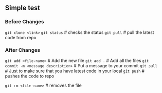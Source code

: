 ## Simple test


### Before Changes
`git clone <link>`
`git status` # checks the status
`git pull` # pull the latest code from repo

### After Changes
`git add <file-name>` # Add the new file
`git add .` # Add all the files
`git commit -m <message description>` # Put a message to your commit
`git pull` # Just to make sure that you have latest code in your local
`git push` # pushes the code to repo

`git rm <file-name>` # removes the file

